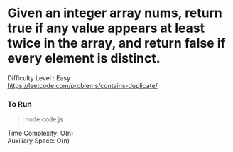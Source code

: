 # Given an integer array nums, return true if any value appears at least twice in the array, and return false if every element is distinct.

Difficulty Level : Easy<br>
https://leetcode.com/problems/contains-duplicate/

### To Run

> node code.js

Time Complexity: O(n)<br>
Auxiliary Space: O(n)
